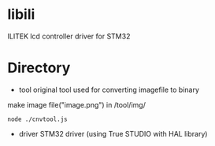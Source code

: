 # libili
ILITEK lcd controller driver for STM32

# Directory
- tool
original tool used for converting imagefile to binary

make image file("image.png") in /tool/img/
```
node ./cnvtool.js
```
- driver
  STM32 driver (using True STUDIO with HAL library)
  
